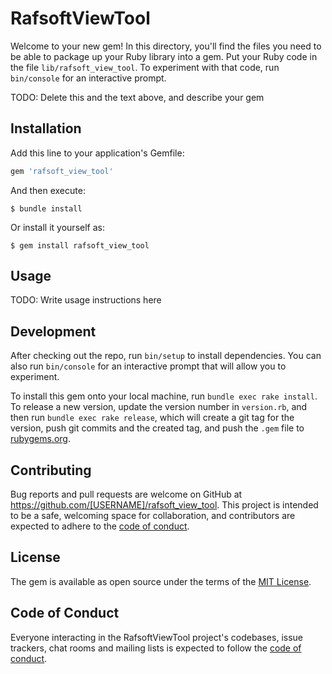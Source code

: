# RafsoftViewTool

Welcome to your new gem! In this directory, you'll find the files you need to be able to package up your Ruby library into a gem. Put your Ruby code in the file `lib/rafsoft_view_tool`. To experiment with that code, run `bin/console` for an interactive prompt.

TODO: Delete this and the text above, and describe your gem

## Installation

Add this line to your application's Gemfile:

```ruby
gem 'rafsoft_view_tool'
```

And then execute:

    $ bundle install

Or install it yourself as:

    $ gem install rafsoft_view_tool

## Usage

TODO: Write usage instructions here

## Development

After checking out the repo, run `bin/setup` to install dependencies. You can also run `bin/console` for an interactive prompt that will allow you to experiment.

To install this gem onto your local machine, run `bundle exec rake install`. To release a new version, update the version number in `version.rb`, and then run `bundle exec rake release`, which will create a git tag for the version, push git commits and the created tag, and push the `.gem` file to [rubygems.org](https://rubygems.org).

## Contributing

Bug reports and pull requests are welcome on GitHub at https://github.com/[USERNAME]/rafsoft_view_tool. This project is intended to be a safe, welcoming space for collaboration, and contributors are expected to adhere to the [code of conduct](https://github.com/[USERNAME]/rafsoft_view_tool/blob/master/CODE_OF_CONDUCT.md).

## License

The gem is available as open source under the terms of the [MIT License](https://opensource.org/licenses/MIT).

## Code of Conduct

Everyone interacting in the RafsoftViewTool project's codebases, issue trackers, chat rooms and mailing lists is expected to follow the [code of conduct](https://github.com/[USERNAME]/rafsoft_view_tool/blob/master/CODE_OF_CONDUCT.md).
